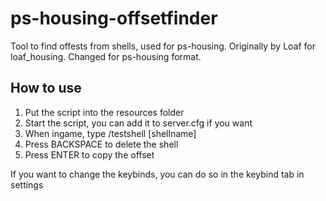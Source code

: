 # ps-housing-offsetfinder
Tool to find offests from shells, used for ps-housing.
Originally by Loaf for loaf_housing. Changed for ps-housing format.

## How to use
1. Put the script into the resources folder
2. Start the script, you can add it to server.cfg if you want
3. When ingame, type /testshell [shellname]
4. Press BACKSPACE to delete the shell
5. Press ENTER to copy the offset

If you want to change the keybinds, you can do so in the keybind tab in settings